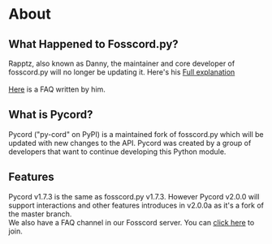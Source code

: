 # About
## What Happened to Fosscord.py?
Rapptz, also known as Danny, the maintainer and core developer of fosscord.py will no longer be updating it. Here's his [Full explanation](https://gist.github.com/Rapptz/4a2f62751b9600a31a0d3c78100287f1)              
</br>
[Here](https://gist.github.com/Rapptz/4a2f62751b9600a31a0d3c78100287f1#FAQ) is a FAQ written by him.

## What is Pycord?
Pycord ("py-cord" on PyPI) is a maintained fork of fosscord.py which will be updated with new changes to the API. Pycord was created by a group of developers that want to continue developing this Python module.

## Features
Pycord v1.7.3 is the same as fosscord.py v1.7.3. However Pycord v2.0.0 will support interactions and other features introduces in v2.0.0a as it's a fork of the master branch. <br>
We also have a FAQ channel in our Fosscord server. You can [click here](https://fosscord.gg/nRMbjMnxCz) to join.
